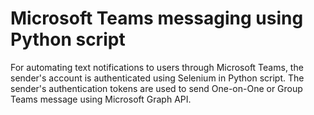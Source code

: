 # Microsoft Teams messaging using Python script

For automating text notifications to users through Microsoft Teams, the sender's account is authenticated using Selenium in Python script. The sender's authentication tokens are used to send One-on-One or Group Teams message using Microsoft Graph API. 
